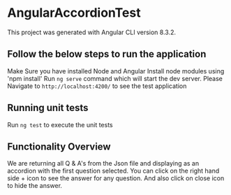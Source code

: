 # AngularAccordionTest

This project was generated with Angular CLI version 8.3.2.

## Follow the below steps to run the application

   Make Sure you have installed Node and Angular 
   Install node modules using 'npm install' 
   Run `ng serve` command which will start the dev server. Please Navigate to `http://localhost:4200/` to see the test application

## Running unit tests

Run `ng test` to execute the unit tests 

## Functionality Overview

  We are returning all Q & A's from the Json file and displaying as an accordion with the first question selected. You can click on the right hand side + icon to see the answer for any question. And also click on close icon to hide the answer.


